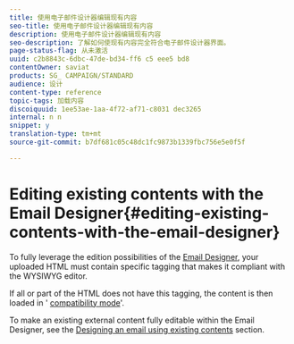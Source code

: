 ```yaml
---
title: 使用电子邮件设计器编辑现有内容
seo-title: 使用电子邮件设计器编辑现有内容
description: 使用电子邮件设计器编辑现有内容
seo-description: 了解如何使现有内容完全符合电子邮件设计器界面。
page-status-flag: 从未激活
uuid: c2b8843c-6dbc-47de-bd34-ff6 c5 eee5 bd8
contentOwner: saviat
products: SG_ CAMPAIGN/STANDARD
audience: 设计
content-type: reference
topic-tags: 加载内容
discoiquuid: 1ee53ae-1aa-4f72-af71-c8031 dec3265
internal: n n
snippet: y
translation-type: tm+mt
source-git-commit: b7df681c05c48dc1fc9873b1339fbc756e5e0f5f

---
```



# Editing existing contents with the Email Designer{#editing-existing-contents-with-the-email-designer}

To fully leverage the edition possibilities of the [Email Designer](../../designing/using/about-email-content-design.md#about-the-email-designer), your uploaded HTML must contain specific tagging that makes it compliant with the WYSIWYG editor.

If all or part of the HTML does not have this tagging, the content is then loaded in ' [compatibility mode](../../designing/using/about-email-content-design.md#email-designer-compatibility-mode)'.

To make an existing external content fully editable within the Email Designer, see the [Designing an email using existing contents](../../designing/using/about-email-content-design.md#designing-an-email-using-existing-contents) section.
